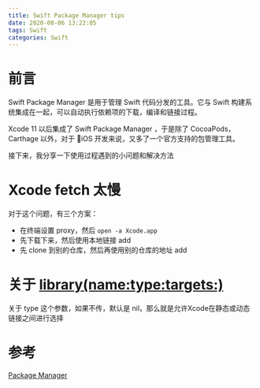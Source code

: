 ```yaml
---
title: Swift Package Manager tips
date: 2020-08-06 13:22:05
tags: Swift
categories: Swift
---
```


# 前言

Swift Package Manager 是用于管理 Swift 代码分发的工具。它与 Swift 构建系统集成在一起，可以自动执行依赖项的下载，编译和链接过程。

Xcode 11 以后集成了 Swift Package Manager ，于是除了 CocoaPods，Carthage 以外，对于 iOS 开发来说，又多了一个官方支持的包管理工具。

接下来，我分享一下使用过程遇到的小问题和解决方法

# Xcode fetch 太慢

对于这个问题，有三个方案：

+ 在终端设置 proxy，然后 `open -a Xcode.app`
+ 先下载下来，然后使用本地链接 add 
+ 先 clone 到别的仓库，然后再使用别的仓库的地址 add 

# 关于 [library(name:type:targets:)](https://developer.apple.com/documentation/swift_packages/product/2878196-library)

关于 type 这个参数，如果不传，默认是 nil，那么就是允许Xcode在静态或动态链接之间进行选择

# 参考

[Package Manager](https://swift.org/package-manager/)
